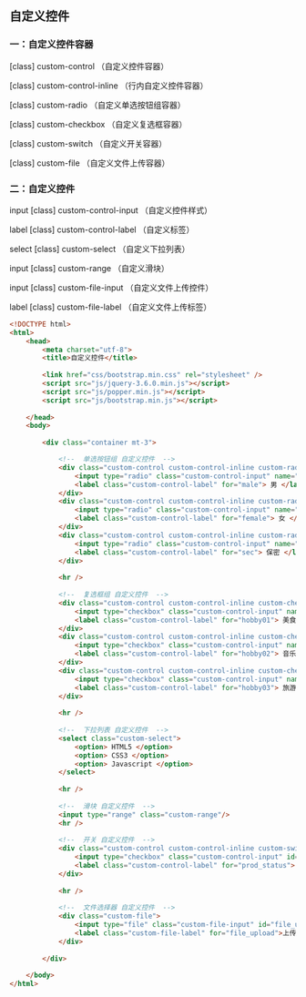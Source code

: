 ## 自定义控件



### 一：自定义控件容器



[class]  custom-control			（自定义控件容器）

[class]  custom-control-inline		（行内自定义控件容器）

[class]  custom-radio			（自定义单选按钮组容器）

[class]  custom-checkbox		（自定义复选框容器）

[class]  custom-switch			（自定义开关容器）

[class]  custom-file				（自定义文件上传容器）



### 二：自定义控件



input [class]  custom-control-input	（自定义控件样式）

label  [class]  custom-control-label	（自定义标签）

select  [class]  custom-select		（自定义下拉列表）

input  [class]  custom-range		（自定义滑块）

input  [class]  custom-file-input	（自定义文件上传控件）

label  [class]  custom-file-label		（自定义文件上传标签）



```html
<!DOCTYPE html>
<html>
	<head>
		<meta charset="utf-8">
		<title>自定义控件</title>
		
		<link href="css/bootstrap.min.css" rel="stylesheet" />
		<script src="js/jquery-3.6.0.min.js"></script>
		<script src="js/popper.min.js"></script>
		<script src="js/bootstrap.min.js"></script>
		
	</head>
	<body>
		
		<div class="container mt-3">

			<!--  单选按钮组 自定义控件  -->
			<div class="custom-control custom-control-inline custom-radio">
				<input type="radio" class="custom-control-input" name="gender" value="male" id="male" /> 
				<label class="custom-control-label" for="male"> 男 </label>
			</div>
			<div class="custom-control custom-control-inline custom-radio">
				<input type="radio" class="custom-control-input" name="gender" value="female" id="female" /> 
				<label class="custom-control-label" for="female"> 女 </label>
			</div>
			<div class="custom-control custom-control-inline custom-radio">
				<input type="radio" class="custom-control-input" name="gender" value="sec" id="sec" /> 
				<label class="custom-control-label" for="sec"> 保密 </label>
			</div>
			
			<hr />
			
			<!--  复选框组 自定义控件  -->
			<div class="custom-control custom-control-inline custom-checkbox">
				<input type="checkbox" class="custom-control-input" name="hobby" value="美食" id="hobby01"/>
				<label class="custom-control-label" for="hobby01"> 美食 </label>
			</div>
			<div class="custom-control custom-control-inline custom-checkbox">
				<input type="checkbox" class="custom-control-input" name="hobby" value="音乐" id="hobby02"/>
				<label class="custom-control-label" for="hobby02"> 音乐 </label>
			</div>
			<div class="custom-control custom-control-inline custom-checkbox">
				<input type="checkbox" class="custom-control-input" name="hobby" value="旅游" id="hobby03"/>
				<label class="custom-control-label" for="hobby03"> 旅游 </label>
			</div>
			
			<hr />
			
			<!--  下拉列表 自定义控件  -->
			<select class="custom-select">
				<option> HTML5 </option>
				<option> CSS3 </option>
				<option> Javascript </option>
			</select>
			
			<hr />
			
			<!--  滑块 自定义控件  -->
			<input type="range" class="custom-range"/>
			<hr />
			
			<!--  开关 自定义控件  -->
			<div class="custom-control custom-control-inline custom-switch">
				<input type="checkbox" class="custom-control-input" id="prod_status" name="prod_status" value="product_on"/>
				<label class="custom-control-label" for="prod_status"> 商品上架 </label>
			</div>
			
			<hr />
			
			<!--  文件选择器 自定义控件  -->
			<div class="custom-file">
				<input type="file" class="custom-file-input" id="file_upload" multiple/>
				<label class="custom-file-label" for="file_upload">上传用户头像</label>
			</div>
			
		</div>
		
	</body>
</html>
```

